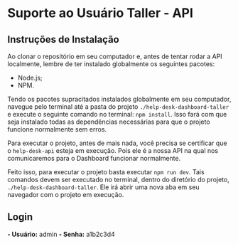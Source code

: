 # Suporte ao Usuário Taller - API

## Instruções de Instalação

Ao clonar o repositório em seu computador e, antes de tentar rodar a API localmente, lembre de ter instalado globalmente os seguintes pacotes:

* Node.js;
* NPM.

Tendo os pacotes supracitados instalados globalmente em seu computador, navegue pelo terminal até a pasta do projeto `./help-desk-dashboard-taller` e execute o seguinte comando no terminal: `npm install`. Isso fará com que seja instalado todas as dependências necessárias para que o projeto funcione normalmente sem erros.

Para executar o projeto, antes de mais nada, você precisa se certificar que o `help-desk-api` esteja em execução. Pois ele é a nossa API na qual nos comunicaremos para o Dashboard funcionar normalmente.

Feito isso, para executar o projeto basta executar `npm run dev`. Tais comandos devem ser executado no terminal, dentro do diretório do projeto, `./help-desk-dashboard-taller`. Ele irá abrir uma nova aba em seu navegador com o projeto em execução.


## Login

**- Usuário:** admin
**- Senha:** a1b2c3d4
